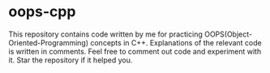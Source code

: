 # oops-cpp
This repository contains code written by me for practicing OOPS(Object-Oriented-Programming) concepts in C++. Explanations of the relevant code is written in comments. Feel free to comment out code and experiment with it. Star the repository if it helped you.
